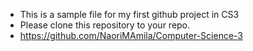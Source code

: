 - This is a sample file for my first github project in CS3
- Please clone this repository to your repo.
- https://github.com/NaoriMAmila/Computer-Science-3
